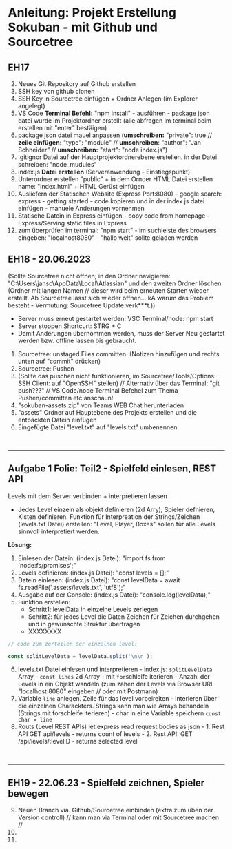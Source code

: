 # Anleitung: Projekt Erstellung Sokuban - mit Github und Sourcetree 

## **EH17**

2. Neues Git Repository auf Github erstellen
3. SSH key von github clonen
4. SSH Key in Sourcetree einfügen + Ordner Anlegen (im Explorer angelegt)
5. VS Code **Terminal Befehl:** "npm install" - ausführen - package json datei wurde im Projektordner erstellt (alle abfragen im terminal beim erstellen mit "enter" bestäigen)
6. package json datei mauel anpassen (**umschreiben:** "private": true // **zeile einfügen:** "type": "module" // **umschreiben**: "author": "Jan Schneider" // **umschreiben:** "start": "node index.js")
7. .gitignor Datei auf der Hauptprojektordnerebene erstellen. in der Datei schreiben: "node_mudules"
8. index.js **Datei erstellen** (Serveranwendung - Einstiegspunkt)
9. Unterordner erstellen "public" + in dem Ornder HTML Datei erstellen name: "index.html" + HTML Gerüst einfügen
10. Ausliefern der Statischen Website (Express Port:8080) - google search: express - getting started - code kopieren und in der index.js datei einfügen - manuele Änderungen vornehmen
11. Statische Datein in Express einfügen - copy code from homepage - Express/Serving static files in Express 
12. zum überprüfen im terminal: "npm start" - im suchleiste des browsers eingeben: "localhost8080" - "hallo welt" sollte geladen werden


## **EH18** - 20.06.2023

(Sollte Sourcetree nicht öffnen; in den Ordner navigieren: "C:\Users\jansc\AppData\Local\Atlassian" und den zweiten Ordner löschen (Ordner mit langen Namen // dieser wird beim erneuten Starten wieder erstellt. Ab Sourcetree lässt sich wieder öffnen... kA warum das Problem besteht - Vermutung: Sourcetree Update verk***t.))

* Server muss erneut gestartet werden: VSC Terminal/node: npm start
* Server stoppen Shortcurt: STRG + C
* Damit Anderungen übernommen werden, muss der Server Neu gestartet werden bzw. offline lassen bis gebraucht.

1.  Sourcetree: unstaged Files committen. (Notizen hinzufügen und rechts unten auf "commit" drücken)
2.  Sourcetree: Pushen
3.  (Sollte das puschen nicht funktionieren, im Sourcetree/Tools/Options: SSH Client: auf "OpenSSH" stellen) // Alternativ über das Terminal: "git push???" // VS Code/node Terminal Befehel zum Thema Pushen/committen etc anschaun!
4.  "sokuban-assets.zip" von Teams WEB Chat herunterladen
5.  "assets" Ordner auf Hauptebene des Projekts erstellen und die entpackten Datein einfügen
6.  Eingefügte Datei "level.txt" auf "levels.txt" umbenennen

<br>

---

## **Aufgabe 1** Folie: Teil2 - Spielfeld einlesen, REST API
Levels mit dem Server verbinden + interpretieren lassen

* Jedes Level einzeln als objekt definieren (2d Arry), Spieler defnieren, Kisten definieren. Funktion für Interpreation der Strings/Zeichen (levels.txt Datei) erstellen: "Level, Player, Boxes" sollen für alle Levels sinnvoll interpretiert werden.


**Lösung:**
1.  Einlesen der Datein: (index.js Datei): "import fs from 'node:fs/promises';"
2.  Levels definieren: (index.js Datei): "const levels = [];"
3.  Datein einlesen: (index.js Datei): "const levelData = await fs.readFile('.assets/levels.txt', 'utf8');"
4.  Ausgabe auf der Console: (index.js Datei): "console.log(levelData);"
5. Funktion erstellen: <br>
   * Schritt1: levelData in einzelne Levels zerlegen <br>
   * Schritt2: für jedes Level die Daten Zeichen für Zeichen durchgehen und in gewünschte Struktur übertragen
   * XXXXXXXX


```js
// code zum zerteilen der einzelnen level:

const splitLevelData = levelData.split('\n\n');
```

6. levels.txt Datei einlesen und interpretieren - index.js: `splitLevelData` Array - `const lines` 2d Array - mit `for`schleife iterieren - Anzahl der Levels in ein Objekt wandeln (zum zähen der Levels via Browser URL "localhost:8080" eingeben // oder mit Postmann)
7. Variable `line` anlegen. Zeile für das level vorbeireiten - interieren über die einzelnen Charackters. Strings kann man wie Arrays behandeln (Strings mit forschleife iterieren) - char in eine Variable speichern `const char = line`
8. Routs (Level REST APIs) let express read request bodies as json - 1. Rest API GET api/levels - returns count of levels - 2. Rest API: GET /api/levels/:levelID - returns selected level

<br>

---

## **EH19** - 22.06.23 - Spielfeld zeichnen, Spieler bewegen

9. Neuen Branch via. Github/Sourcetree einbinden (extra zum üben der Version controll) // kann man via Terminal oder mit Sourcetree machen // 
10. 
11. 